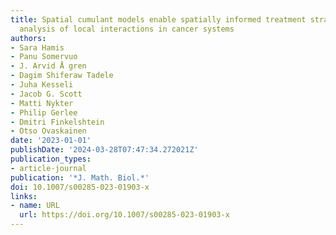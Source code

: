 ```yaml
---
title: Spatial cumulant models enable spatially informed treatment strategies and
  analysis of local interactions in cancer systems
authors:
- Sara Hamis
- Panu Somervuo
- J. Arvid Å gren
- Dagim Shiferaw Tadele
- Juha Kesseli
- Jacob G. Scott
- Matti Nykter
- Philip Gerlee
- Dmitri Finkelshtein
- Otso Ovaskainen
date: '2023-01-01'
publishDate: '2024-03-28T07:47:34.272021Z'
publication_types:
- article-journal
publication: '*J. Math. Biol.*'
doi: 10.1007/s00285-023-01903-x
links:
- name: URL
  url: https://doi.org/10.1007/s00285-023-01903-x
---
```

